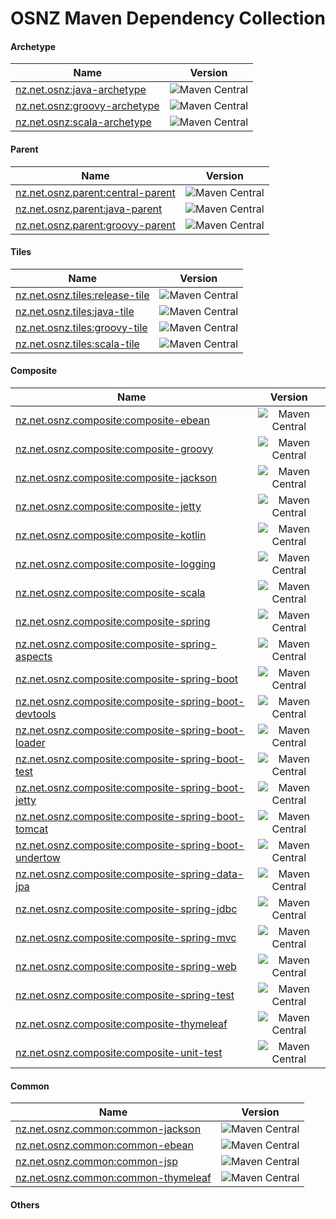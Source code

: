 # OSNZ Maven Dependency Collection

#### Archetype

| Name |      Version      |
|----------|:-------------:|
| [nz.net.osnz:java-archetype](https://github.com/OpenSourceNZ/java-archetype)  |  ![Maven Central](https://img.shields.io/maven-central/v/nz.net.osnz/java-archetype.svg?style=flat-square) 	|
| [nz.net.osnz:groovy-archetype](https://github.com/OpenSourceNZ/groovy-archetype)  |    ![Maven Central](https://img.shields.io/maven-central/v/nz.net.osnz/groovy-archetype.svg?style=flat-square)   	|
| [nz.net.osnz:scala-archetype](https://github.com/OpenSourceNZ/scala-archetype)    | ![Maven Central](https://img.shields.io/maven-central/v/nz.net.osnz/scala-archetype.svg?style=flat-square)	|

#### Parent

| Name |      Version      |
|----------|:-------------:|
| [nz.net.osnz.parent:central-parent](https://github.com/OpenSourceNZ/central-parent) | ![Maven Central](https://img.shields.io/maven-central/v/nz.net.osnz.parent/central-parent.svg?style=flat-square) |
| [nz.net.osnz.parent:java-parent](https://github.com/OpenSourceNZ/java-parent) | ![Maven Central](https://img.shields.io/maven-central/v/nz.net.osnz.parent/java-parent.svg?style=flat-square) |
| [nz.net.osnz.parent:groovy-parent](https://github.com/OpenSourceNZ/groovy-parent) | ![Maven Central](https://img.shields.io/maven-central/v/nz.net.osnz.parent/groovy-parent.svg?style=flat-square) |

#### Tiles

| Name |      Version      |
|----------|:-------------:|
| [nz.net.osnz.tiles:release-tile](https://github.com/OSNZ/release-tile) | ![Maven Central](https://img.shields.io/maven-central/v/io.osnz.tiles/release-tile.svg?style=flat-square) |
| [nz.net.osnz.tiles:java-tile](https://github.com/OSNZ/java-tile) | ![Maven Central](https://img.shields.io/maven-central/v/io.osnz.tiles/java-tile.svg?style=flat-square) |
| [nz.net.osnz.tiles:groovy-tile](https://github.com/OSNZ/groovy-tile) | ![Maven Central](https://img.shields.io/maven-central/v/io.osnz.tiles/groovy-tile.svg?style=flat-square) |
| [nz.net.osnz.tiles:scala-tile](https://github.com/OSNZ/scala-tile) | ![Maven Central](https://img.shields.io/maven-central/v/io.osnz.tiles/scala-tile.svg?style=flat-square) |

#### Composite

| Name |      Version      |
|----------|:-------------:|
| [nz.net.osnz.composite:composite-ebean](https://github.com/OpenSourceNZ/composite-ebean) | ![Maven Central](https://img.shields.io/maven-central/v/nz.net.osnz.composite/composite-ebean.svg?style=flat-square) |
| [nz.net.osnz.composite:composite-groovy](https://github.com/OpenSourceNZ/composite-groovy) | ![Maven Central](https://img.shields.io/maven-central/v/nz.net.osnz.composite/composite-groovy.svg?style=flat-square) |
| [nz.net.osnz.composite:composite-jackson](https://github.com/OpenSourceNZ/composite-jackson) | ![Maven Central](https://img.shields.io/maven-central/v/nz.net.osnz.composite/composite-jackson.svg?style=flat-square) |
| [nz.net.osnz.composite:composite-jetty](https://github.com/OpenSourceNZ/composite-jetty) | ![Maven Central](https://img.shields.io/maven-central/v/nz.net.osnz.composite/composite-jetty.svg?style=flat-square) |
| [nz.net.osnz.composite:composite-kotlin](https://github.com/OpenSourceNZ/composite-kotlin) | ![Maven Central](https://img.shields.io/maven-central/v/nz.net.osnz.composite/composite-kotlin.svg?style=flat-square) |
| [nz.net.osnz.composite:composite-logging](https://github.com/OpenSourceNZ/composite-logging) | ![Maven Central](https://img.shields.io/maven-central/v/nz.net.osnz.composite/composite-logging.svg?style=flat-square) |
| [nz.net.osnz.composite:composite-scala](https://github.com/OpenSourceNZ/composite-scala) | ![Maven Central](https://img.shields.io/maven-central/v/nz.net.osnz.composite/composite-scala.svg?style=flat-square) |
| [nz.net.osnz.composite:composite-spring](https://github.com/OpenSourceNZ/composite-spring) | ![Maven Central](https://img.shields.io/maven-central/v/nz.net.osnz.composite/composite-spring.svg?style=flat-square) |
| [nz.net.osnz.composite:composite-spring-aspects](https://github.com/OpenSourceNZ/composite-spring-aspects) | ![Maven Central](https://img.shields.io/maven-central/v/nz.net.osnz.composite/composite-spring-aspects.svg?style=flat-square) |
| [nz.net.osnz.composite:composite-spring-boot](https://github.com/OpenSourceNZ/composite-spring-boot) | ![Maven Central](https://img.shields.io/maven-central/v/nz.net.osnz.composite/composite-spring-boot.svg?style=flat-square) |
| [nz.net.osnz.composite:composite-spring-boot-devtools](https://github.com/OpenSourceNZ/composite-spring-boot-devtools) | ![Maven Central](https://img.shields.io/maven-central/v/nz.net.osnz.composite/composite-spring-boot-devtools.svg?style=flat-square) |
| [nz.net.osnz.composite:composite-spring-boot-loader](https://github.com/OpenSourceNZ/composite-spring-boot-loader) | ![Maven Central](https://img.shields.io/maven-central/v/nz.net.osnz.composite/composite-spring-boot-loader.svg?style=flat-square) |
| [nz.net.osnz.composite:composite-spring-boot-test](https://github.com/OpenSourceNZ/composite-spring-boot-test) | ![Maven Central](https://img.shields.io/maven-central/v/nz.net.osnz.composite/composite-spring-boot-test.svg?style=flat-square) |
| [nz.net.osnz.composite:composite-spring-boot-jetty](https://github.com/OpenSourceNZ/composite-spring-boot-jetty) | ![Maven Central](https://img.shields.io/maven-central/v/nz.net.osnz.composite/composite-spring-boot-jetty.svg?style=flat-square) |
| [nz.net.osnz.composite:composite-spring-boot-tomcat](https://github.com/OpenSourceNZ/composite-spring-boot-tomcat) | ![Maven Central](https://img.shields.io/maven-central/v/nz.net.osnz.composite/composite-spring-boot-tomcat.svg?style=flat-square) |
| [nz.net.osnz.composite:composite-spring-boot-undertow](https://github.com/OpenSourceNZ/composite-spring-boot-undertow) | ![Maven Central](https://img.shields.io/maven-central/v/nz.net.osnz.composite/composite-spring-boot-undertow.svg?style=flat-square) |
| [nz.net.osnz.composite:composite-spring-data-jpa](https://github.com/OpenSourceNZ/composite-spring-data-jpa) | ![Maven Central](https://img.shields.io/maven-central/v/nz.net.osnz.composite/composite-spring-data-jpa.svg?style=flat-square) |
| [nz.net.osnz.composite:composite-spring-jdbc](https://github.com/OpenSourceNZ/composite-spring-jdbc) | ![Maven Central](https://img.shields.io/maven-central/v/nz.net.osnz.composite/composite-spring-jdbc.svg?style=flat-square) |
| [nz.net.osnz.composite:composite-spring-mvc](https://github.com/OpenSourceNZ/composite-spring-mvc) | ![Maven Central](https://img.shields.io/maven-central/v/nz.net.osnz.composite/composite-spring-mvc.svg?style=flat-square) |
| [nz.net.osnz.composite:composite-spring-web](https://github.com/OpenSourceNZ/composite-spring-web) | ![Maven Central](https://img.shields.io/maven-central/v/nz.net.osnz.composite/composite-spring-web.svg?style=flat-square) |
| [nz.net.osnz.composite:composite-spring-test](https://github.com/OpenSourceNZ/composite-spring-test) | ![Maven Central](https://img.shields.io/maven-central/v/nz.net.osnz.composite/composite-spring-test.svg?style=flat-square) |
| [nz.net.osnz.composite:composite-thymeleaf](https://github.com/OpenSourceNZ/composite-thymeleaf) | ![Maven Central](https://img.shields.io/maven-central/v/nz.net.osnz.composite/composite-thymeleaf.svg?style=flat-square) |
| [nz.net.osnz.composite:composite-unit-test](https://github.com/OpenSourceNZ/composite-unit-test) | ![Maven Central](https://img.shields.io/maven-central/v/nz.net.osnz.composite/composite-unit-test.svg?style=flat-square) |

#### Common

| Name |      Version      |
|----------|:-------------:|
| [nz.net.osnz.common:common-jackson](https://github.com/OpenSourceNZ/common-jackson) | ![Maven Central](https://img.shields.io/maven-central/v/nz.net.osnz.common/common-jackson.svg?style=flat-square) |
| [nz.net.osnz.common:common-ebean](https://github.com/OpenSourceNZ/common-ebean) | ![Maven Central](https://img.shields.io/maven-central/v/nz.net.osnz.common/common-ebean.svg?style=flat-square) |
| [nz.net.osnz.common:common-jsp](https://github.com/OpenSourceNZ/common-jsp) | ![Maven Central](https://img.shields.io/maven-central/v/nz.net.osnz.common/common-jsp.svg?style=flat-square) |
| [nz.net.osnz.common:common-thymeleaf](https://github.com/OpenSourceNZ/common-thymeleaf) | ![Maven Central](https://img.shields.io/maven-central/v/nz.net.osnz.common/common-thymeleaf.svg?style=flat-square) |

#### Others
